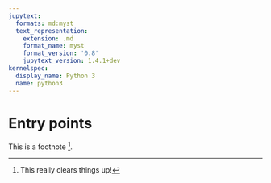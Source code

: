 ```yaml
---
jupytext:
  formats: md:myst
  text_representation:
    extension: .md
    format_name: myst
    format_version: '0.8'
    jupytext_version: 1.4.1+dev
kernelspec:
  display_name: Python 3
  name: python3
---
```


# Entry points

This is a footnote [^1].

[^1]: This really clears things up!
